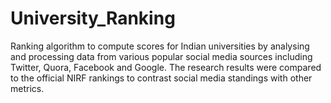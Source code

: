 # University_Ranking

Ranking algorithm to compute scores for Indian universities by analysing and processing data from various popular social media sources including Twitter, Quora, Facebook and
Google. The research results were compared to the official NIRF rankings to contrast social media standings with other metrics.

